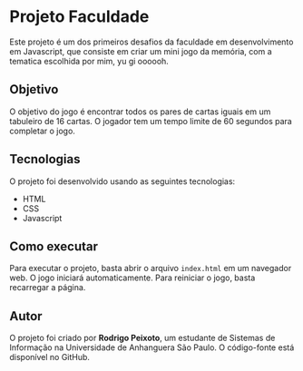 # Projeto Faculdade

Este projeto é um dos primeiros desafios da faculdade em desenvolvimento em Javascript, que consiste em criar um mini jogo da memória, com a tematica escolhida por mim, yu gi oooooh.

## Objetivo

O objetivo do jogo é encontrar todos os pares de cartas iguais em um tabuleiro de 16 cartas. O jogador tem um tempo limite de 60 segundos para completar o jogo.  

## Tecnologias

O projeto foi desenvolvido usando as seguintes tecnologias:

- HTML
- CSS
- Javascript

## Como executar

Para executar o projeto, basta abrir o arquivo `index.html` em um navegador web. O jogo iniciará automaticamente. Para reiniciar o jogo, basta recarregar a página.

## Autor

O projeto foi criado por **Rodrigo Peixoto**, um estudante de Sistemas de Informação na Universidade de Anhanguera São Paulo. O código-fonte está disponível no GitHub.

